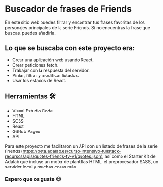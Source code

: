 # Buscador de frases de Friends

En este sitio web puedes filtrar y encontrar tus frases favoritas de los personajes principales de la serie Friends. Si no encuentras la frase que buscas, puedes añadirla.

## Lo que se buscaba con este proyecto era:

- Crear una aplicación web usando React.
- Crear peticiones fetch.
- Trabajar con la respuesta del servidor.
- Pintar, filtrar y modificar listados.
- Usar los estados de React.

## Herramientas 🛠️
- Visual Estudio Code
- HTML
- SCSS
- React
- GitHub Pages
- API

Para este proyecto me facilitaron un API con un listado de frases de la serie Friends (https://beta.adalab.es/curso-intensivo-fullstack-recursos/apis/quotes-friends-tv-v1/quotes.json), así como el Starter Kit de Adalab que incluye un motor de plantillas HTML, el preprocesador SASS, un servidor local y muchas cosas más.

### Espero que os guste 😊




